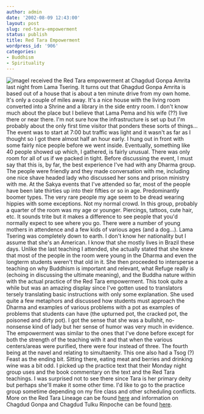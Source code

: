 ```yaml
---
author: admin
date: '2002-08-09 12:43:00'
layout: post
slug: red-tara-empowerment
status: publish
title: Red Tara Empowerment
wordpress_id: '906'
categories:
- Buddhism
- Spirituality
---
```


![image](http://www.arcanology.com/images/red_tara.gif)I received the
Red Tara empowerment at Chagdud Gonpa Amrita last night from Lama
Tsering. It turns out that Ghagdud Gonpa Amrita is based out of a house
that is about a ten minute drive from my own home. It's only a couple of
miles away. It's a nice house with the living room converted into a
Shrine and a library in the side entry room. I don't know much about the
place but I believe that Lama Pema and his wife (??) live there or near
there. I'm not sure how the infrastructure is set up but I'm probably
about the only first time visitor that ponders these sorts of things...
The event was to start at 7:00 but traffic was light and it wasn't as
far as I thought so I got there almost half an hour early. I hung out in
front with some fairly nice people before we went inside. Eventually,
something like 40 people showed up which, I gathered, is fairly unusual.
There was only room for all of us if we packed in tight. Before
discussing the event, I must say that this is, by far, the best
experience I've had with any Dharma group. The people were friendly and
they made conversation with me, including one nice shave headed lady who
discussed her sons and prison ministry with me. At the Sakya events that
I've attended so far, most of the people have been late thirties up into
their fifties or so in age. Predominantly boomer types. The very rare
people my age seem to be dread wearing hippies with some exceptions. Not
my normal crowd. In this group, probably a quarter of the room was my
age or younger. Piercings, tattoos, cute hair, etc. It sounds trite but
it makes a difference to see people that you'd normally expect to see
where you go. There were a number of young mothers in attendence and a
few kids of various ages (and a dog...). Lama Tsering was completely
down to earth. I don't know her nationality but I assume that she's an
American. I know that she mostly lives in Brazil these days. Unlike the
last teaching I attended, she actually stated that she knew that most of
the people in the room were young in the Dharma and even the longterm
students weren't that old in it. She then proceeded to intersperse a
teaching on why Buddhism is important and relevant, what Refuge really
is (echoing in discussing the ultimate meaning), and the Buddha nature
within with the actual practice of the Red Tara empowerment. This took
quite a while but was an amazing display since I've gotten used to
translators tersely translating basic instructions with only some
explanation. She used quite a few metaphors and discussed how students
must approach the Dharma and examples of various problems with a pot as
examples of problems that students can have (the upturned pot, the
cracked pot, the poisoned and dirty pot). I got the sense that she was a
bullshit, no-nonsense kind of lady but her sense of humor was very much
in evidence. The empowerment was similar to the ones that I've done
before except for both the strength of the teaching with it and that
when the various centers/areas were purified, there were four instead of
three. The fourth being at the navel and relating to simultaenity. This
one also had a Tsog (?) Feast as the ending bit. Sitting there, eating
meat and berries and drinking wine was a bit odd. I picked up the
practice text that their Monday night group uses and the book commentary
on the text and the Red Tara teachings. I was surprised not to see there
since Tara is her primary deity but perhaps she'll make it some other
time. I'd like to go to the practice group sometime depending on my fire
class and other scheduling conflicts. More on the Red Tara Lineage can
be found [here](http://www4.datacomm.ch/chagdud/en/lineages/tara/) and
information on Chagdud Gonpa and Chagdud Tulku Rinpoche can be found
[here](http://www4.datacomm.ch/chagdud/en/).
